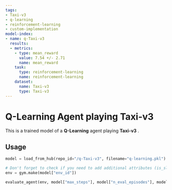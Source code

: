 ```yaml
---
tags:
- Taxi-v3
- q-learning
- reinforcement-learning
- custom-implementation
model-index:
- name: q-Taxi-v3
  results:
  - metrics:
    - type: mean_reward
      value: 7.54 +/- 2.71
      name: mean_reward
    task:
      type: reinforcement-learning
      name: reinforcement-learning
    dataset:
      name: Taxi-v3
      type: Taxi-v3
---
```


  # **Q-Learning** Agent playing **Taxi-v3**
  This is a trained model of a **Q-Learning** agent playing **Taxi-v3** .
  
  ## Usage
  ```python
  model = load_from_hub(repo_id="/q-Taxi-v3", filename="q-learning.pkl")

  # Don't forget to check if you need to add additional attributes (is_slippery=False etc)
  env = gym.make(model["env_id"])

  evaluate_agent(env, model["max_steps"], model["n_eval_episodes"], model["qtable"], model["eval_seed"])
  
  ```
  